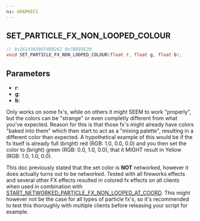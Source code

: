```yaml
---
ns: GRAPHICS
---
```

## SET_PARTICLE_FX_NON_LOOPED_COLOUR

```c
// 0x26143A59EF48B262 0x7B689E20
void SET_PARTICLE_FX_NON_LOOPED_COLOUR(float r, float g, float b);
```

## Parameters
* **r**: 
* **g**: 
* **b**: 

Only works on some fx's, while on others it might SEEM to work "properly", but the colors can be "strange" or even completly different from what you've expected. Reason for this is that those fx's might already have colors "baked into them" which then start to act as a "mixing palette", resulting in a different color than expected. A hypothetical example of this would be if the fx itself is already full (bright) red (RGB: 1.0, 0.0, 0.0) and you then set the color to (bright) green (RGB: 0.0, 1.0, 0.0), that it MIGHT result in Yellow (RGB: 1.0, 1.0, 0.0).

This doc previously stated that the set color is **NOT** networked, however it does actually turns out to be networked. Tested with all fireworks effects and several other FX effects resulted in colored fx effects on all clients when used in combination with [START_NETWORKED_PARTICLE_FX_NON_LOOPED_AT_COORD](#_0xF56B8137DF10135D).
This might however not be the case for all types of particle fx's, so it's recommended to test this thoroughly with multiple clients before releasing your script for example.

